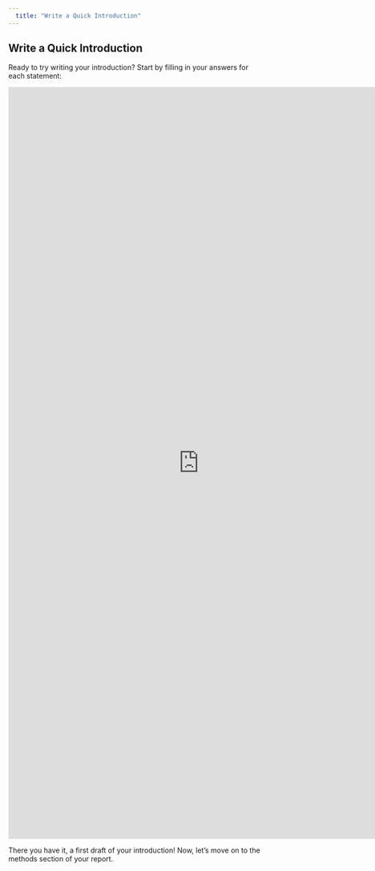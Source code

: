 ```yaml
---
  title: "Write a Quick Introduction"
---
```


##  Write a Quick Introduction

Ready to try writing your introduction? Start by filling in your answers for each statement:

<iframe src="https://docs.google.com/forms/d/e/1FAIpQLSeqAUwGMHktnpT72ftmZNLrkfJbuaeBSHnjV1nXRj-WLqGxGQ/viewform?usp=sf_link" width="760" height="1500" frameborder="0" marginheight="0" marginwidth="0">Loading...</iframe><br>

There you have it, a first draft of your introduction!  Now, let’s move on to the methods section of your report. 
